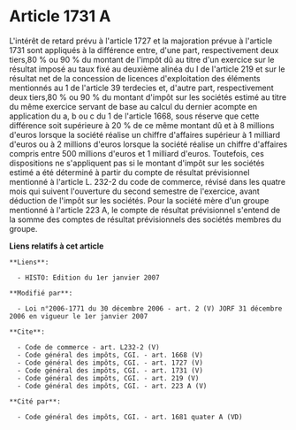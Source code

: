 # Article 1731 A

L'intérêt de retard prévu à l'article 1727 et la majoration prévue à l'article 1731 sont appliqués à la différence entre,
d'une part, respectivement deux tiers,80 % ou 90 % du montant de l'impôt dû au titre d'un exercice sur le résultat imposé au
taux fixé au deuxième alinéa du I de l'article 219 et sur le résultat net de la concession de licences d'exploitation des
éléments mentionnés au 1 de l'article 39 terdecies et, d'autre part, respectivement deux tiers,80 % ou 90 % du montant
d'impôt sur les sociétés estimé au titre du même exercice servant de base au calcul du dernier acompte en application du a, b
ou c du 1 de l'article 1668, sous réserve que cette différence soit supérieure à 20 % de ce même montant dû et à 8 millions
d'euros lorsque la société réalise un chiffre d'affaires supérieur à 1 milliard d'euros ou à 2 millions d'euros lorsque la
société réalise un chiffre d'affaires compris entre 500 millions d'euros et 1 milliard d'euros. Toutefois, ces dispositions
ne s'appliquent pas si le montant d'impôt sur les sociétés estimé a été déterminé à partir du compte de résultat prévisionnel
mentionné à l'article L. 232-2 du code de commerce, révisé dans les quatre mois qui suivent l'ouverture du second semestre de
l'exercice, avant déduction de l'impôt sur les sociétés. Pour la société mère d'un groupe mentionné à l'article 223 A, le
compte de résultat prévisionnel s'entend de la somme des comptes de résultat prévisionnels des sociétés membres du groupe.

**Liens relatifs à cet article**

	**Liens**:

	  - HISTO: Edition du 1er janvier 2007

	**Modifié par**:

	  - Loi n°2006-1771 du 30 décembre 2006 - art. 2 (V) JORF 31 décembre 2006 en vigueur le 1er janvier 2007

	**Cite**:

	  - Code de commerce - art. L232-2 (V)
	  - Code général des impôts, CGI. - art. 1668 (V)
	  - Code général des impôts, CGI. - art. 1727 (V)
	  - Code général des impôts, CGI. - art. 1731 (V)
	  - Code général des impôts, CGI. - art. 219 (V)
	  - Code général des impôts, CGI. - art. 223 A (V)

	**Cité par**:

	  - Code général des impôts, CGI. - art. 1681 quater A (VD)
